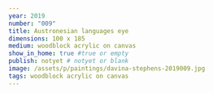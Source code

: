 ```yaml
---
year: 2019
number: "009"
title: Austronesian languages eye
dimensions: 100 x 185
medium: woodblock acrylic on canvas
show_in_home: true #true or empty
publish: notyet # notyet or blank
image: /assets/p/paintings/davina-stephens-2019009.jpg
tags: woodblock acrylic on canvas
---
```

